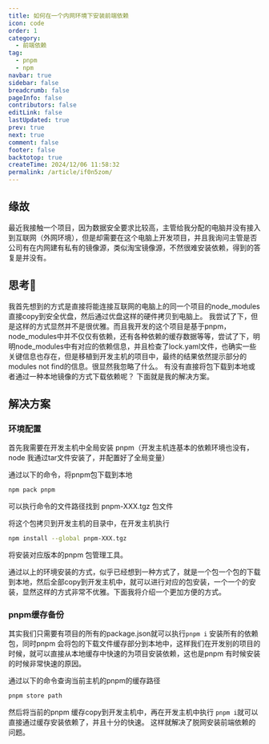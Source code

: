 ```yaml
---
title: 如何在一个内网环境下安装前端依赖
icon: code
order: 1
category:
  - 前端依赖
tag:
  - pnpm
  - npm
navbar: true
sidebar: false
breadcrumb: false
pageInfo: false
contributors: false
editLink: false
lastUpdated: true
prev: true
next: true
comment: false
footer: false
backtotop: true
createTime: 2024/12/06 11:58:32
permalink: /article/if0n5zom/
---
```


## 缘故

最近我接触一个项目，因为数据安全要求比较高，主管给我分配的电脑并没有接入到互联网（外网环境），但是却需要在这个电脑上开发项目，并且我询问主管是否公司有在内网建有私有的镜像源，类似淘宝镜像源，不然很难安装依赖，得到的答复是并没有。

## 思考🤔

我首先想到的方式是直接将能连接互联网的电脑上的同一个项目的node_modules直接copy到安全优盘，然后通过优盘这样的硬件拷贝到电脑上。
我尝试了下，但是这样的方式显然并不是很优雅。而且我开发的这个项目是基于pnpm，node_modules中并不仅仅有依赖，还有各种依赖的缓存数据等等，尝试了下，明明node_modules中有对应的依赖信息，并且检查了lock.yaml文件，也确实一些关键信息也存在，但是移植到开发主机的项目中，最终的结果依然提示部分的modules not find的信息。很显然我忽略了什么。
有没有直接将包下载到本地或者通过一种本地镜像的方式下载依赖呢？ 下面就是我的解决方案。

## 解决方案

### 环境配置

首先我需要在开发主机中全局安装 pnpm（开发主机连基本的依赖环境也没有，node 我通过tar文件安装了，并配置好了全局变量） 

通过以下的命令，将pnpm包下载到本地

```bash
npm pack pnpm

```

可以执行命令的文件路径找到 pnpm-XXX.tgz 包文件

将这个包拷贝到开发主机的目录中，在开发主机执行

``` bash
npm install --global pnpm-XXX.tgz

```

将安装对应版本的pnpm 包管理工具。

通过以上的环境安装的方式，似乎已经想到一种方式了，就是一个包一个包的下载到本地，然后全部copy到开发主机中，就可以进行对应的包安装，一个一个的安装，显然这样的方式非常不优雅。下面我将介绍一个更加方便的方式。

### pnpm缓存备份
其实我们只需要有项目的所有的package.json就可以执行```pnpm i```
安装所有的依赖包，同时pnpm 会将包的下载文件缓存部分到本地中，这样我们在开发别的项目的时候，就可以直接从本地缓存中快速的为项目安装依赖，这也是pnpm 有时候安装的时候非常快速的原因。

通过以下的命令查询当前主机的pnpm的缓存路径

``` bash
pnpm store path

```

然后将当前的pnpm 缓存copy到开发主机中，再在开发主机中执行 ```pnpm i```就可以直接通过缓存安装依赖了，并且十分的快速。
这样就解决了脱网安装前端依赖的问题。
